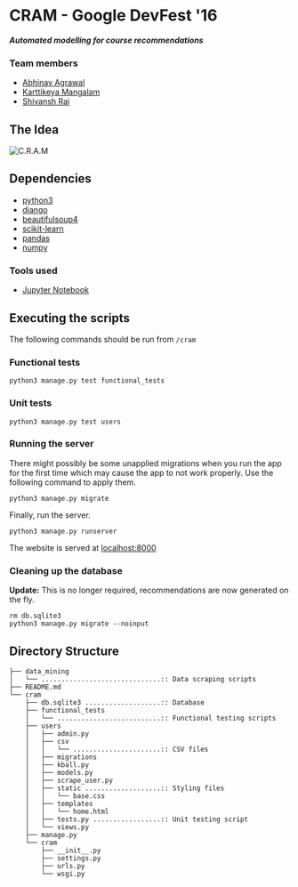 # CRAM - Google DevFest '16
***Automated modelling for course recommendations***

### Team members
* [Abhinav Agrawal](https://github.com/abhiagwl)
* [Karttikeya Mangalam](https://github.com/karttikeya)
* [Shivansh Rai](https://github.com/shivrai)

## The Idea
![C.R.A.M](./cram.jpg)

## Dependencies
* [python3](https://www.python.org/download/releases/3.0/)
* [django](https://www.djangoproject.com/)
* [beautifulsoup4](https://pypi.python.org/pypi/beautifulsoup4)
* [scikit-learn](http://scikit-learn.org/stable/)
* [pandas](http://pandas.pydata.org/)
* [numpy](http://www.numpy.org/)

### Tools used
* [Jupyter Notebook](http://jupyter.org/)

## Executing the scripts
The following commands should be run from `/cram`

### Functional tests
```
python3 manage.py test functional_tests
```

### Unit tests
```
python3 manage.py test users
```

### Running the server
There might possibly be some unapplied migrations when you run the app for the first time which may cause the app to not work properly. Use the following command to apply them.
```
python3 manage.py migrate
```

Finally, run the server.
```
python3 manage.py runserver
```
The website is served at [localhost:8000](http://localhost:8000)

### Cleaning up the database
**Update:** This is no longer required, recommendations are now generated on the fly.
```
rm db.sqlite3
python3 manage.py migrate --noinput
```

## Directory Structure
```
├── data_mining
│   └── ..............................:: Data scraping scripts
├── README.md
└── cram
    ├── db.sqlite3 ...................:: Database
    ├── functional_tests
    │   └── ..........................:: Functional testing scripts
    ├── users
    │   ├── admin.py
    │   ├── csv
    │   │   └── ......................:: CSV files
    │   ├── migrations
    │   ├── kball.py
    │   ├── models.py
    │   ├── scrape_user.py
    │   ├── static ...................:: Styling files
    │   │   └── base.css
    │   ├── templates
    │   │   └── home.html
    │   ├── tests.py .................:: Unit testing script
    │   └── views.py
    ├── manage.py
    └── cram
        ├── __init__.py
        ├── settings.py
        ├── urls.py
        └── wsgi.py
```
